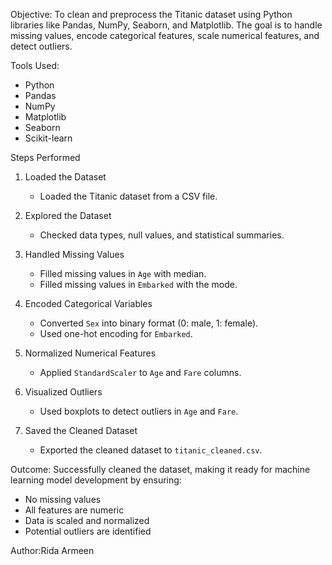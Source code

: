 Objective: To clean and preprocess the Titanic dataset using Python libraries like Pandas, NumPy, Seaborn, and Matplotlib. The goal is to handle missing values, encode categorical features, scale numerical features, and detect outliers.

Tools Used:
- Python
- Pandas
- NumPy
- Matplotlib
- Seaborn
- Scikit-learn

Steps Performed

1. Loaded the Dataset  
   - Loaded the Titanic dataset from a CSV file.

2. Explored the Dataset
   - Checked data types, null values, and statistical summaries.

3. Handled Missing Values
   - Filled missing values in `Age` with median.
   - Filled missing values in `Embarked` with the mode.

4. Encoded Categorical Variables  
   - Converted `Sex` into binary format (0: male, 1: female).
   - Used one-hot encoding for `Embarked`.

5. Normalized Numerical Features  
   - Applied `StandardScaler` to `Age` and `Fare` columns.

6. Visualized Outliers
   - Used boxplots to detect outliers in `Age` and `Fare`.

7. Saved the Cleaned Dataset  
   - Exported the cleaned dataset to `titanic_cleaned.csv`.
  

Outcome: Successfully cleaned the dataset, making it ready for machine learning model development by ensuring:
- No missing values
- All features are numeric
- Data is scaled and normalized
- Potential outliers are identified

Author:Rida Armeen

